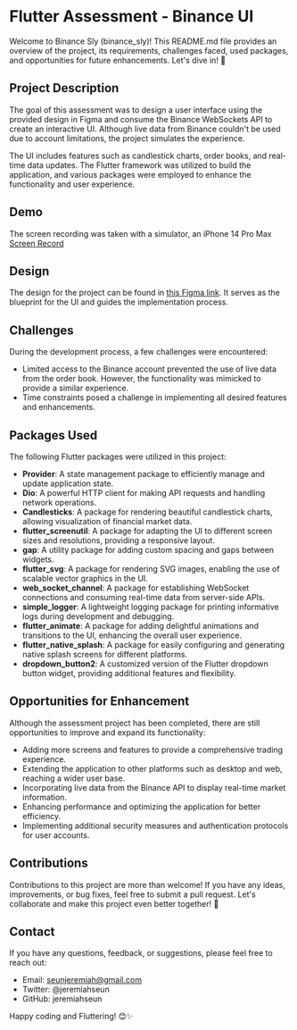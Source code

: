 # Flutter Assessment - Binance UI

Welcome to Binance Sly (binance_sly)! This README.md file provides an overview of the project, its requirements, challenges faced, used packages, and opportunities for future enhancements. Let's dive in! 🚀

## Project Description

The goal of this assessment was to design a user interface using the provided design in Figma and consume the Binance WebSockets API to create an interactive UI. Although live data from Binance couldn't be used due to account limitations, the project simulates the experience.

The UI includes features such as candlestick charts, order books, and real-time data updates. The Flutter framework was utilized to build the application, and various packages were employed to enhance the functionality and user experience.

## Demo

The screen recording was taken with a simulator, an iPhone 14 Pro Max
<br>
[Screen Record](https://github-production-user-asset-6210df.s3.amazonaws.com/53568423/244233535-e3b54cb2-f42c-44c1-8445-4d89d93e19b1.mp4)

## Design

The design for the project can be found in [this Figma link](https://www.figma.com/file/jR33GYkNjebdZfLtbpXBxQ/Mobile-Design-Test?type=design&node-id=0%3A1&t=vcCqqyzHjpFQ1ZgU-1). It serves as the blueprint for the UI and guides the implementation process.

## Challenges

During the development process, a few challenges were encountered:

- Limited access to the Binance account prevented the use of live data from the order book. However, the functionality was mimicked to provide a similar experience.
- Time constraints posed a challenge in implementing all desired features and enhancements.

## Packages Used

The following Flutter packages were utilized in this project:

- **Provider**: A state management package to efficiently manage and update application state.
- **Dio**: A powerful HTTP client for making API requests and handling network operations.
- **Candlesticks**: A package for rendering beautiful candlestick charts, allowing visualization of financial market data.
- **flutter_screenutil**: A package for adapting the UI to different screen sizes and resolutions, providing a responsive layout.
- **gap**: A utility package for adding custom spacing and gaps between widgets.
- **flutter_svg**: A package for rendering SVG images, enabling the use of scalable vector graphics in the UI.
- **web_socket_channel**: A package for establishing WebSocket connections and consuming real-time data from server-side APIs.
- **simple_logger**: A lightweight logging package for printing informative logs during development and debugging.
- **flutter_animate**: A package for adding delightful animations and transitions to the UI, enhancing the overall user experience.
- **flutter_native_splash**: A package for easily configuring and generating native splash screens for different platforms.
- **dropdown_button2**: A customized version of the Flutter dropdown button widget, providing additional features and flexibility.

## Opportunities for Enhancement

Although the assessment project has been completed, there are still opportunities to improve and expand its functionality:

- Adding more screens and features to provide a comprehensive trading experience.
- Extending the application to other platforms such as desktop and web, reaching a wider user base.
- Incorporating live data from the Binance API to display real-time market information.
- Enhancing performance and optimizing the application for better efficiency.
- Implementing additional security measures and authentication protocols for user accounts.

## Contributions

Contributions to this project are more than welcome! If you have any ideas, improvements, or bug fixes, feel free to submit a pull request. Let's collaborate and make this project even better together! 🤝

## Contact

If you have any questions, feedback, or suggestions, please feel free to reach out:

- Email: seunjeremiah@gmail.com
- Twitter: @jeremiahseun
- GitHub: jeremiahseun

Happy coding and Fluttering! 😊✨
